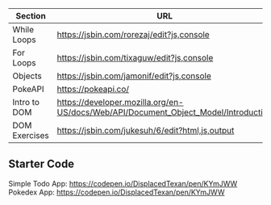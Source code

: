 | Section       | URL                                                                                 |
| ------------- | ----------------------------------------------------------------------------------- |
| While Loops   | https://jsbin.com/rorezaj/edit?js,console                                           |
| For Loops     | https://jsbin.com/tixaguw/edit?js,console                                           |
| Objects       | https://jsbin.com/jamonif/edit?js,console                                           |
| PokeAPI       | https://pokeapi.co/                                                                 |
| Intro to DOM  | https://developer.mozilla.org/en-US/docs/Web/API/Document_Object_Model/Introduction |
| DOM Exercises | https://jsbin.com/jukesuh/6/edit?html,js,output                                     |

## Starter Code

Simple Todo App: https://codepen.io/DisplacedTexan/pen/KYmJWW \
Pokedex App: https://codepen.io/DisplacedTexan/pen/KYmJWW
